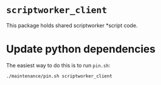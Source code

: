 # `scriptworker_client`

This package holds shared scriptworker \*script code.

# Update python dependencies

The easiest way to do this is to run `pin.sh`:

    ./maintenance/pin.sh scriptworker_client
